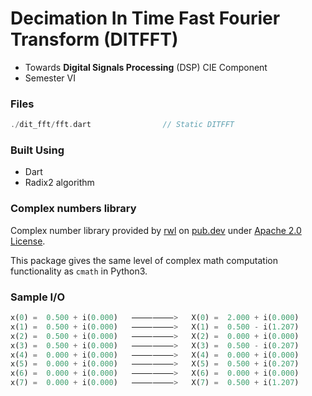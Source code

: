 # Decimation In Time Fast Fourier Transform (DITFFT)

- Towards **Digital Signals Processing** (DSP) CIE Component
- Semester VI

### Files

```dart
./dit_fft/fft.dart                // Static DITFFT
```

### Built Using

- Dart
- Radix2 algorithm

### Complex numbers library

Complex number library provided by [rwl](https://github.com/rwl) on [pub.dev](https://pub.dev/packages/complex) under [Apache 2.0 License](https://www.apache.org/licenses/LICENSE-2.0).

This package gives the same level of complex math computation functionality as `cmath` in Python3.

### Sample I/O

```dart
x(0) =  0.500 + i(0.000)   ⸻⸻>   X(0) =  2.000 + i(0.000)
x(1) =  0.500 + i(0.000)   ⸻⸻>   X(1) =  0.500 - i(1.207)
x(2) =  0.500 + i(0.000)   ⸻⸻>   X(2) =  0.000 + i(0.000)
x(3) =  0.500 + i(0.000)   ⸻⸻>   X(3) =  0.500 - i(0.207)
x(4) =  0.000 + i(0.000)   ⸻⸻>   X(4) =  0.000 + i(0.000)
x(5) =  0.000 + i(0.000)   ⸻⸻>   X(5) =  0.500 + i(0.207)
x(6) =  0.000 + i(0.000)   ⸻⸻>   X(6) =  0.000 + i(0.000)
x(7) =  0.000 + i(0.000)   ⸻⸻>   X(7) =  0.500 + i(1.207)
```
